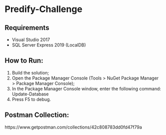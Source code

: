 # Predify-Challenge

<h2> Requirements </h2>
<p>
  <ul>
    <li> Visual Studio 2017 </li>
    <li> SQL Server Express 2019 (LocalDB) </li>
  </ul>
</p>

<h2>How to Run:</h2>
<p>
  <ol>
    <li>Build the solution;</li>
    <li>Open the Package Manager Console (Tools > NuGet Package Manager > Package Manager Console);</li>
    <li>In the Package Manager Console window, enter the following command: Update-Database</li>
    <li>Press F5 to debug.</li>
  </ol>
</p>

<h2> Postman Collection: </h2>
https://www.getpostman.com/collections/42c808783dd0fd47f79a
